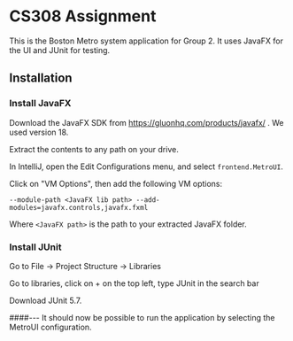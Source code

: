 # CS308 Assignment

This is the Boston Metro system application for Group 2. It uses JavaFX for the UI and JUnit for testing.

## Installation
### Install JavaFX
Download the JavaFX SDK from https://gluonhq.com/products/javafx/ . We used version 18.

Extract the contents to any path on your drive.

In IntelliJ, open the Edit Configurations menu, and select `frontend.MetroUI`.

Click on "VM Options", then add the following VM options:

`--module-path <JavaFX lib path> --add-modules=javafx.controls,javafx.fxml`

Where `<JavaFX path>` is the path to your extracted JavaFX folder.

### Install JUnit
Go to File -> Project Structure -> Libraries

Go to libraries, click on + on the top left, type JUnit in the search bar

Download JUnit 5.7.


####---
It should now be possible to run the application by selecting the MetroUI configuration.
